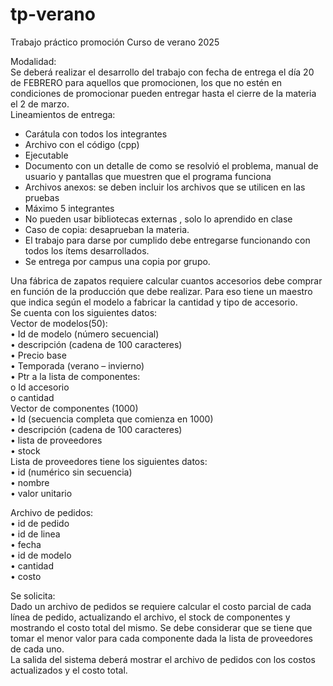# tp-verano

Trabajo práctico promoción Curso de verano 2025  
  
Modalidad:  
Se deberá realizar el desarrollo del trabajo con fecha de entrega el día 20 de FEBRERO
para aquellos que promocionen, los que no estén en condiciones de promocionar pueden
entregar hasta el cierre de la materia el 2 de marzo.  
Lineamientos de entrega:  

  - Carátula con todos los integrantes  
  - Archivo con el código (cpp)  
  - Ejecutable  
  - Documento con un detalle de como se resolvió el problema, manual de
  usuario y pantallas que muestren que el programa funciona
  - Archivos anexos: se deben incluir los archivos que se utilicen en las
  pruebas  
  - Máximo 5 integrantes  
  - No pueden usar bibliotecas externas , solo lo aprendido en clase
  - Caso de copia: desaprueban la materia.  
  - El trabajo para darse por cumplido debe entregarse funcionando con todos
  los ítems desarrollados.  
  - Se entrega por campus una copia por grupo.  

Una fábrica de zapatos requiere calcular cuantos accesorios debe comprar en función de
la producción que debe realizar. Para eso tiene un maestro que indica según el modelo a
fabricar la cantidad y tipo de accesorio.  
Se cuenta con los siguientes datos:  
Vector de modelos(50):  
• Id de modelo (número secuencial)  
• descripción (cadena de 100 caracteres)  
• Precio base  
• Temporada (verano – invierno)  
• Ptr a la lista de componentes:  
  o Id accesorio  
  o cantidad  
Vector de componentes (1000)  
• Id (secuencia completa que comienza en 1000)  
• descripción (cadena de 100 caracteres)  
• lista de proveedores  
• stock  
Lista de proveedores tiene los siguientes datos:  
• id (numérico sin secuencia)  
• nombre  
• valor unitario  

Archivo de pedidos:  
• id de pedido  
• id de linea  
• fecha  
• id de modelo  
• cantidad  
• costo  
  
Se solicita:  
Dado un archivo de pedidos se requiere calcular el costo parcial de cada línea de pedido,
actualizando el archivo, el stock de componentes y mostrando el costo total del mismo.
Se debe considerar que se tiene que tomar el menor valor para cada componente dada la
lista de proveedores de cada uno.  
La salida del sistema deberá mostrar el archivo de pedidos con los costos actualizados y
el costo total.  

